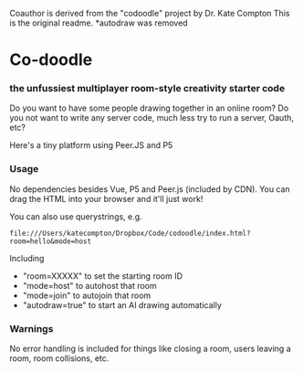 Coauthor is derived from the "codoodle" project by Dr. Kate Compton
This is the original readme.
*autodraw was removed

# Co-doodle
### the unfussiest multiplayer room-style creativity starter code

Do you want to have some people drawing together in an online room?  Do you not want to write any server code, much less try to run a server, Oauth, etc?

Here's a tiny platform using Peer.JS and P5 

### Usage

No dependencies besides Vue, P5 and Peer.js (included by CDN). You can drag the HTML into your browser and it'll just work!  

You can also use querystrings, e.g. 

```file:///Users/katecompton/Dropbox/Code/codoodle/index.html?room=hello&mode=host```

Including 

* "room=XXXXX" to set the starting room ID
* "mode=host" to autohost that room
* "mode=join" to autojoin that room
* "autodraw=true" to start an AI drawing automatically

### Warnings

No error handling is included for things like closing a room, users leaving a room, room collisions, etc.

